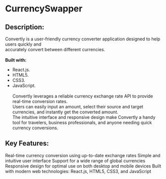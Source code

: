 # CurrencySwapper

## **Description:**

Convertly is a user-friendly currency converter application designed to help users quickly and <br> 
accurately convert between different currencies. <br><br> 
**Built with:** <br> 
- React.js. <br>
- HTML5. <br>
- CSS3. <br>
- JavaScript. <br><br>
Convertly leverages a reliable currency exchange rate API to provide real-time conversion rates. <br>
Users can easily input an amount, select their source and target currencies, and instantly get the converted amount. <br>
The intuitive interface and responsive design make Convertly a handy tool for travelers, business professionals, and anyone needing quick currency conversions.

## **Key Features:**

Real-time currency conversion using up-to-date exchange rates
Simple and intuitive user interface
Support for a wide range of global currencies
Responsive design for optimal use on both desktop and mobile devices
Built with modern web technologies: React.js, HTML5, CSS3, and JavaScript
